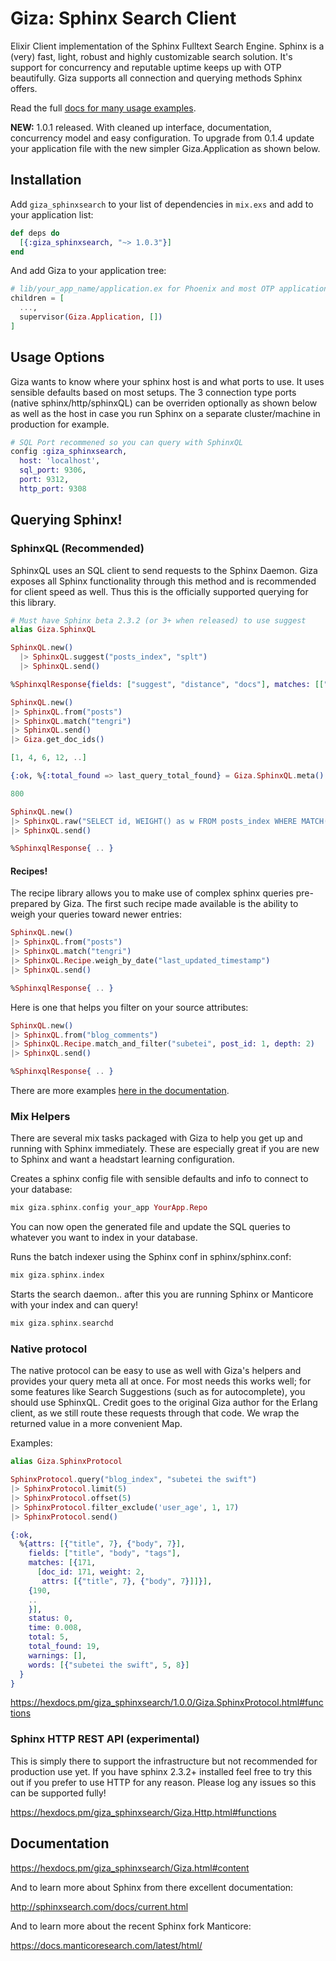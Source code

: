 Giza: Sphinx Search Client
======
Elixir Client implementation of the Sphinx Fulltext Search Engine. Sphinx is a (very) fast, light, robust and highly customizable search solution. It's support for concurrency and reputable uptime keeps up with OTP beautifully. Giza supports all connection and querying methods Sphinx offers.

Read the full [docs for many usage examples](https://hexdocs.pm/giza_sphinxsearch/Giza.html#content).

**NEW:** 1.0.1 released. With cleaned up interface, documentation, concurrency model and easy configuration.  To upgrade
from 0.1.4 update your application file with the new simpler Giza.Application as shown below.


## Installation

Add `giza_sphinxsearch` to your list of dependencies in `mix.exs` and add to your application list:

```elixir
def deps do
  [{:giza_sphinxsearch, "~> 1.0.3"}]
end
```

And add Giza to your application tree:

```elixir
# lib/your_app_name/application.ex for Phoenix and most OTP applications
children = [
  ...,
  supervisor(Giza.Application, [])
]
```


## Usage Options

Giza wants to know where your sphinx host is and what ports to use.  It uses sensible defaults based on most setups.  The 3 connection type ports (native sphinx/http/sphinxQL) can be overriden optionally as shown below as well as the host in case you run Sphinx on a separate cluster/machine in production for example.

```elixir
# SQL Port recommened so you can query with SphinxQL
config :giza_sphinxsearch,
  host: 'localhost',
  sql_port: 9306,
  port: 9312,
  http_port: 9308
```


## Querying Sphinx!

### SphinxQL (Recommended)

SphinxQL uses an SQL client to send requests to the Sphinx Daemon.  Giza exposes all Sphinx functionality through this
method and is recommended for client speed as well.  Thus this is the officially supported querying for this library.

```elixir
# Must have Sphinx beta 2.3.2 (or 3+ when released) to use suggest
alias Giza.SphinxQL

SphinxQL.new() 
  |> SphinxQL.suggest("posts_index", "splt")
  |> SphinxQL.send()

%SphinxqlResponse{fields: ["suggest", "distance", "docs"], matches: [["split", 1, 5]...]}
```

```elixir
SphinxQL.new()
|> SphinxQL.from("posts")
|> SphinxQL.match("tengri")
|> SphinxQL.send()
|> Giza.get_doc_ids()

[1, 4, 6, 12, ..]

{:ok, %{:total_found => last_query_total_found} = Giza.SphinxQL.meta()

800
```

```elixir
SphinxQL.new()
|> SphinxQL.raw("SELECT id, WEIGHT() as w FROM posts_index WHERE MATCH('subetei the swift')")
|> SphinxQL.send()

%SphinxqlResponse{ .. }
```

#### Recipes!

The recipe library allows you to make use of complex sphinx queries pre-prepared by Giza.  The first such recipe made
available is the ability to weigh your queries toward newer entries:

```elixir
SphinxQL.new()
|> SphinxQL.from("posts")
|> SphinxQL.match("tengri")
|> SphinxQL.Recipe.weigh_by_date("last_updated_timestamp")
|> SphinxQL.send()

%SphinxqlResponse{ .. }
```

Here is one that helps you filter on your source attributes:

```elixir
SphinxQL.new()
|> SphinxQL.from("blog_comments")
|> SphinxQL.Recipe.match_and_filter("subetei", post_id: 1, depth: 2)
|> SphinxQL.send()

%SphinxqlResponse{ .. }
```

There are more examples [here in the documentation](https://hexdocs.pm/giza_sphinxsearch/Giza.SphinxQL.html#functions).


### Mix Helpers

There are several mix tasks packaged with Giza to help you get up and running with Sphinx immediately.  These are especially great if you are new to Sphinx and want a headstart learning configuration.

Creates a sphinx config file with sensible defaults and info to connect to your database:
```elixir
mix giza.sphinx.config your_app YourApp.Repo
```
You can now open the generated file and update the SQL queries to whatever you want to index in your database.

Runs the batch indexer using the Sphinx conf in sphinx/sphinx.conf:
```elixir
mix giza.sphinx.index
```

Starts the search daemon.. after this you are running Sphinx or Manticore with your index and can query!
```elixir
mix giza.sphinx.searchd
```

### Native protocol

The native protocol can be easy to use as well with Giza's helpers and provides your query meta all at once.  For most needs this works well; for some features like Search Suggestions (such as for autocomplete), you should use SphinxQL. Credit goes to the original Giza author for the Erlang client, as we still route these requests through that code. We wrap the returned value in a more convenient Map.

Examples:

```elixir
alias Giza.SphinxProtocol

SphinxProtocol.query("blog_index", "subetei the swift")
|> SphinxProtocol.limit(5)
|> SphinxProtocol.offset(5)
|> SphinxProtocol.filter_exclude('user_age', 1, 17)
|> SphinxProtocol.send()

{:ok,
  %{attrs: [{"title", 7}, {"body", 7}],
    fields: ["title", "body", "tags"],
    matches: [{171,
      [doc_id: 171, weight: 2,
       attrs: [{"title", 7}, {"body", 7}]]}],
    {190,
    ..
    }],
    status: 0, 
    time: 0.008, 
    total: 5, 
    total_found: 19, 
    warnings: [],
    words: [{"subetei the swift", 5, 8}]
  }
}
```

https://hexdocs.pm/giza_sphinxsearch/1.0.0/Giza.SphinxProtocol.html#functions


### Sphinx HTTP REST API (experimental)

This is simply there to support the infrastructure but not recommended for production use yet.  If you have sphinx 2.3.2+ installed feel free to try this out if you prefer to use HTTP for any reason.  Please log any issues so this can be supported fully!

https://hexdocs.pm/giza_sphinxsearch/Giza.Http.html#functions


## Documentation

https://hexdocs.pm/giza_sphinxsearch/Giza.html#content

And to learn more about Sphinx from there excellent documentation:

http://sphinxsearch.com/docs/current.html

And to learn more about the recent Sphinx fork Manticore:

https://docs.manticoresearch.com/latest/html/
